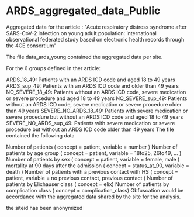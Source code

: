# ARDS_aggregated_data_Public

Aggregated data for the article : "Acute respiratory distress syndrome after SARS-CoV-2 infection on young adult population: international observational federated study based on electronic health records through the 4CE consortium"

The file data_ards_young contained the aggregated data per site.

For the 6 groups defined in ther article:

ARDS_18_49: Patients with an ARDS ICD code and aged 18 to 49 years
ARDS_sup_49: Patients with an ARDS ICD code and older than 49 years
NO_SEVERE_18_49: Patients without an ARDS ICD code, severe medication or severe procedure and aged 18 to 49 years
NO_SEVERE_sup_49: Patients without an ARDS ICD code, severe medication or severe procedure older than 49 years
SEVERE_NO_ARDS_18_49: Patients with severe medication or severe procedure but without an ARDS ICD code and aged 18 to 49 years
SEVERE_NO_ARDS_sup_49: Patients with severe medication or severe procedure but without an ARDS ICD code older than 49 years
The file contained the following data

Number of patients ( concept = patient, variable = number )
Number of patients by age group ( concept = patient, variable = 18to25, 26to49, ... )
Number of patients by sex ( concept = patient, variable = female, male )
mortality at 90 days after the admission ( concept = status_at_90, variable = death )
Number of patients with a previous contact with HS ( concept = patient, variable = no previous contact, previous contact )
Number of patients by Elixhauser class ( concept = elix)
Number of patients by complication class ( concept = complication_class)
Obfuscation would be accordance with the aggregated data shared by the site for the analysis.

the siteid has been anonymized
